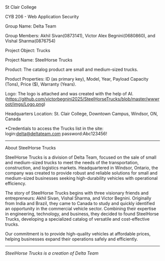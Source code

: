 St Clair College

CYB 206 - Web Application Security

Group Name: Delta Team

Group Members: Akhil Sivan(0873141), Victor Alex Begnini(0680860), and Vishal Sharma(0876754)

Project Object: Trucks

Project Name: SteelHorse Trucks

Product: The catalog product are small and medium-sized trucks.

Product Properties: ID (as primary key), Model, Year, Payload Capacity (Tons), Price ($), Warranty (Years).

Logo: The logo is attached and was created with the help of AI.(https://github.com/victorbegnini2025/SteelHorseTrucks/blob/master/wwwroot/imgs/Logo.png)

Headquarters Location: St. Clair College, Downtown Campus, Windsor, ON, Canada

*Credentials to access the Trucks list in the site:
login:delta@deltateam.com
password:Abc123456!


-------------------------------------------------------------------

About SteelHorse Trucks

SteelHorse Trucks is a division of Delta Team, focused on the sale of small and medium-sized trucks to meet the needs of the transportation, construction, and logistics markets. Headquartered in Windsor, Ontario, the company was created to provide robust and reliable solutions for small and medium-sized businesses seeking high-durability vehicles with operational efficiency.

The story of SteelHorse Trucks begins with three visionary friends and entrepreneurs: Akhil Sivan, Vishal Sharma, and Victor Begnini. Originally from India and Brazil, they came to Canada to study and quickly identified an opportunity in the commercial vehicle sector. Combining their expertise in engineering, technology, and business, they decided to found SteelHorse Trucks, developing a specialized catalog of versatile and cost-effective trucks.

Our commitment is to provide high-quality vehicles at affordable prices, helping businesses expand their operations safely and efficiently.

------------------------------------------------------------------------

*SteelHorse Trucks is a creation of Delta Team*
